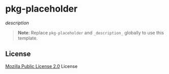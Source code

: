 # pkg-placeholder

_description_

> **Note**:
> Replace `pkg-placeholder` and `_description_` globally to use this template.

## License

[Mozilla Public License 2.0](./LICENSE.md) License

